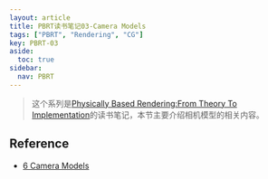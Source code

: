 ```yaml
---
layout: article
title: PBRT读书笔记03-Camera Models
tags: ["PBRT", "Rendering", "CG"]
key: PBRT-03
aside:
  toc: true
sidebar:
  nav: PBRT
---
```


> 这个系列是[Physically Based Rendering:From Theory To Implementation](https://pbr-book.org/)的读书笔记，本节主要介绍相机模型的相关内容。
<!--more-->

## Reference

- [6 Camera Models](https://pbr-book.org/3ed-2018/Camera_Models)